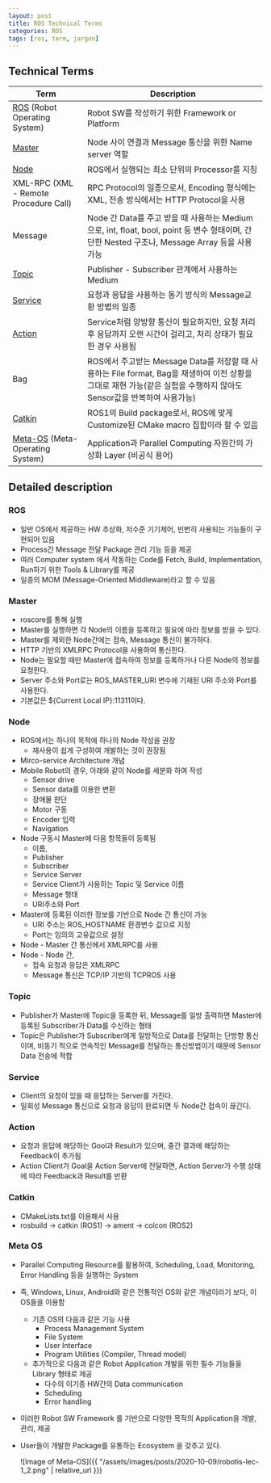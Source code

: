 ```yaml
---
layout: post
title: ROS Technical Terms
categories: ROS
tags: [ros, term, jargon]
---
```


## Technical Terms

Term | Description
-----| -------------
[ROS](#ros) (Robot Operating System) | Robot SW를 작성하기 위한 Framework or Platform
[Master](#master) | Node 사이 연결과 Message 통신을 위한 Name server 역할
[Node](#node) | ROS에서 실행되는 최소 단위의 Processor를 지칭
XML-RPC (XML - Remote Procedure Call) | RPC Protocol의 일종으로서, Encoding 형식에는 XML, 전송 방식에서는 HTTP Protocol을 사용
Message | Node 간 Data를 주고 받을 때 사용하는 Medium으로, int, float, bool, point 등 변수 형태이며, 간단한 Nested 구조나, Message Array 등을 사용가능
[Topic](#topic) | Publisher - Subscriber 관계에서 사용하는 Medium
[Service](#service) | 요청과 응답을 사용하는 동기 방식의 Message교환 방법의 일종
[Action](#action) | Service처럼 양방향 통신이 필요하지만, 요청 처리 후 응답까지 오랜 시간이 걸리고, 처리 상태가 필요한 경우 사용됨
Bag | ROS에서 주고받는 Message Data를 저장할 때 사용하는 File format, Bag을 재생하여 이전 상황을 그대로 재현 가능(같은 실험을 수행하지 않아도 Sensor값을 반복하여 사용가능)
[Catkin](#catkin) | ROS1의 Build package로서, ROS에 맞게 Customize된 CMake macro 집합이라 할 수 있음
[Meta-OS](#meta-os) (Meta-Operating System) | Application과 Parallel Computing 자원간의 가상화 Layer (비공식 용어)

## Detailed description

### ROS

- 일반 OS에서 제공하는 HW 추상화, 저수준 기기제어, 빈번히 사용되는 기능들이 구현되어 있음
- Process간 Message 전달 Package 관리 기능 등을 제공
- 여러 Computer system 에서 작동하는 Code를 Fetch, Build, Implementation, Run하기 위한 Tools & Library를 제공
- 일종의 MOM (Message-Oriented Middleware)라고 할 수 있음

### Master

- roscore를 통해 실행
- Master를 실행하면 각 Node의 이름을 등록하고 필요에 따라 정보를 받을 수 있다.
- Master를 제외한 Node간에는 접속, Message 통신이 불가하다.
- HTTP 기반의 XMLRPC Protocol을 사용하여 통신한다.
- Node는 필요할 때만 Master에 접속하여 정보를 등록하거나 다른 Node의 정보를 요청한다.
- Server 주소와 Port로는 ROS_MASTER_URI 변수에 기재된 URI 주소와 Port를 사용한다.
- 기본값은 ${Current Local IP}:11311이다.

### Node

- ROS에서는 하나의 목적에 하나의 Node 작성을 권장
  - 재사용이 쉽게 구성하여 개발하는 것이 권장됨
- Mirco-service Architecture 개념
- Mobile Robot의 경우, 아래와 같이 Node를 세분화 하여 작성
  - Sensor drive
  - Sensor data를 이용한 변환
  - 장애물 판단
  - Motor 구동
  - Encoder 입력
  - Navigation
- Node 구동시 Master에 다음 항목들이 등록됨
  - 이름,
  - Publisher
  - Subscriber
  - Service Server
  - Service Client가 사용하는 Topic 및 Service 이름
  - Message 형태
  - URI주소와 Port
- Master에 등록된 이러한 정보를 기반으로 Node 간 통신이 가능
  - URI 주소는 ROS_HOSTNAME 환경변수 값으로 지정
  - Port는 임의의 고유값으로 설정
- Node - Master 간 통신에서 XMLRPC를 사용
- Node - Node 간,
  - 접속 요청과 응답은 XMLRPC
  - Message 통신은 TCP/IP 기반의 TCPROS 사용

### Topic

- Publisher가 Master에 Topic을 등록한 뒤, Message를 일방 출력하면 Master에 등록된 Subscriber가 Data를 수신하는 형태
- Topic은 Publisher가 Subscriber에게 일방적으로 Data를 전달하는 단방향 통신이며, 비동기 적으로 연속적인 Message를 전달하는 통신방법이기 때문에 Sensor Data 전송에 적합

### Service

- Client의 요청이 있을 때 응답하는 Server를 가진다.
- 일회성 Message 통신으로 요청과 응답이 완료되면 두 Node간 접속이 끊긴다.

### Action

- 요청과 응답에 해당하는 Gool과 Result가 있으며, 중간 결과에 해당하는 Feedback이 추가됨
- Action Client가 Goal을 Action Server에 전달하면, Action Server가 수행 상태에 따라 Feedback과 Result를 반환

### Catkin

- CMakeLists.txt를 이용해서 사용
- rosbuild -> catkin (ROS1) -> ament -> colcon (ROS2)

### Meta OS

- Parallel Computing Resource를 활용하여, Scheduling, Load, Monitoring, Error Handling 등을 실행하는 System
- 즉, Windows, Linux, Android와 같은 전통적인 OS와 같은 개념이라기 보다, 이 OS들을 이용함
  - 기존 OS의 다음과 같은 기능 사용
    - Process Management System
    - File System
    - User Interface
    - Program Utilities (Compiler, Thread model)
  - 추가적으로 다음과 같은 Robot Application 개발을 위한 필수 기능들을 Library 형태로 제공
    - 다수의 이기종 HW간의 Data communication
    - Scheduling
    - Error handling
- 이러한 Robot SW Framework 를 기반으로 다양한 목적의 Application을 개발, 관리, 제공
- User들이 개발한 Package를 유통하는 Ecosystem 을 갖추고 있다.

  ![Image of Meta-OS]({{ "/assets/images/posts/2020-10-09/robotis-lec-1_2.png" | relative_url }})
